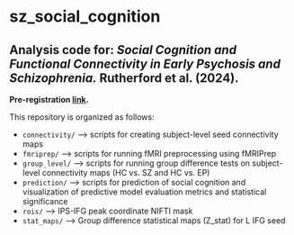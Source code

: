 # sz_social_cognition

## Analysis code for: *Social Cognition and Functional Connectivity in Early Psychosis and Schizophrenia.* Rutherford et al. (2024).

**Pre-registration [link](https://osf.io/jh5fc).**

This repository is organized as follows:

 - `connectivity/` --> scripts for creating subject-level seed connectivity maps
 - `fmriprep/` --> scripts for running fMRI preprocessing using fMRIPrep
 - `group_level/` --> scripts for running group difference tests on subject-level connectivity maps (HC vs. SZ and HC vs. EP)
 - `prediction/` --> scripts for prediction of social cognition and visualization of predictive model evaluation metrics and statistical significance
 - `rois/` --> IPS-IFG peak coordinate NIFTI mask
 - `stat_maps/` --> Group difference statistical maps (Z_stat) for L IFG seed
